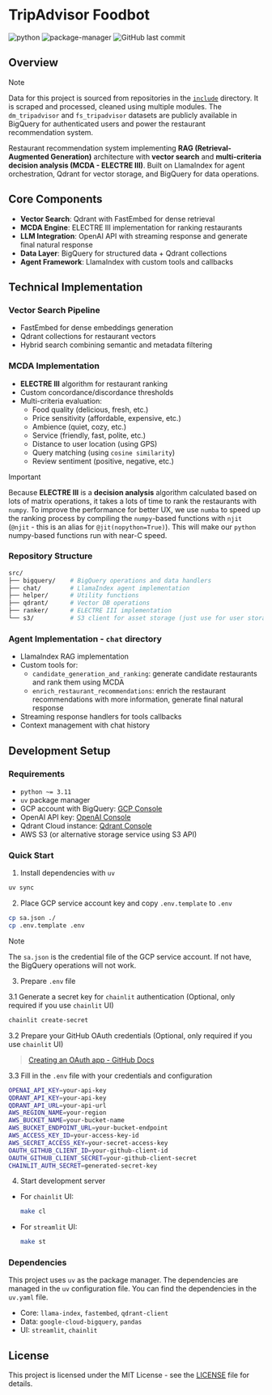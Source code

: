 # TripAdvisor Foodbot

![python](https://img.shields.io/badge/python-3.11-blue?style=for-the-badge) ![package-manager](https://img.shields.io/badge/package_manager-uv-green?style=for-the-badge) ![GitHub last commit](https://img.shields.io/github/last-commit/insight-engineers/tripadvisor-foodbot?style=for-the-badge)

## Overview

> [!NOTE]
> Data for this project is sourced from repositories in the [`include`](include/) directory. It is scraped and processed, cleaned using multiple modules. The `dm_tripadvisor` and `fs_tripadvisor` datasets are publicly available in BigQuery for authenticated users and power the restaurant recommendation system.

Restaurant recommendation system implementing **RAG (Retrieval-Augmented Generation)** architecture with **vector search** and **multi-criteria decision analysis (MCDA - ELECTRE III)**. Built on LlamaIndex for agent orchestration, Qdrant for vector storage, and BigQuery for data operations.

## Core Components
- **Vector Search**: Qdrant with FastEmbed for dense retrieval
- **MCDA Engine**: ELECTRE III implementation for ranking restaurants
- **LLM Integration**: OpenAI API with streaming response and generate final natural response
- **Data Layer**: BigQuery for structured data + Qdrant collections
- **Agent Framework**: LlamaIndex with custom tools and callbacks

## Technical Implementation

### Vector Search Pipeline

- FastEmbed for dense embeddings generation
- Qdrant collections for restaurant vectors
- Hybrid search combining semantic and metadata filtering

### MCDA Implementation

- **ELECTRE III** algorithm for restaurant ranking
- Custom concordance/discordance thresholds
- Multi-criteria evaluation:
  - Food quality (delicious, fresh, etc.)
  - Price sensitivity (affordable, expensive, etc.)
  - Ambience (quiet, cozy, etc.)
  - Service (friendly, fast, polite, etc.)
  - Distance to user location (using GPS)
  - Query matching (using `cosine similarity`)
  - Review sentiment (positive, negative, etc.)

> [!IMPORTANT]
> Because **ELECTRE III** is a **decision analysis** algorithm calculated based on lots of matrix operations, it takes a lots of time to rank the restaurants with `numpy`. To improve the performance for better UX, we use `numba` to speed up the ranking process by compiling the `numpy`-based functions with `njit` (`@njit` - this is an alias for `@jit(nopython=True)`). This will make our `python` numpy-based functions run with near-C speed.

### Repository Structure

```bash
src/
├── bigquery/    # BigQuery operations and data handlers
├── chat/        # LlamaIndex agent implementation
├── helper/      # Utility functions
├── qdrant/      # Vector DB operations
├── ranker/      # ELECTRE III implementation
└── s3/          # S3 client for asset storage (just use for user storage)
```

### Agent Implementation - `chat` directory

- LlamaIndex RAG implementation
- Custom tools for:
  - `candidate_generation_and_ranking`: generate candidate restaurants and rank them using MCDA
  - `enrich_restaurant_recommendations`: enrich the restaurant recommendations with more information, generate final natural response
- Streaming response handlers for tools callbacks
- Context management with chat history

## Development Setup

### Requirements

- `python ~= 3.11`
- `uv` package manager
- GCP account with BigQuery: [GCP Console](https://console.cloud.google.com/)
- OpenAI API key: [OpenAI Console](https://platform.openai.com/)
- Qdrant Cloud instance: [Qdrant Console](https://cloud.qdrant.io/)
- AWS S3 (or alternative storage service using S3 API)

### Quick Start

1. Install dependencies with `uv`

```bash
uv sync
```

2. Place GCP service account key and copy `.env.template` to `.env`

```bash
cp sa.json ./
cp .env.template .env
```

> [!NOTE]
> The `sa.json` is the credential file of the GCP service account. If not have, the BigQuery operations will not work.

3. Prepare `.env` file

  3.1 Generate a secret key for `chainlit` authentication (Optional, only required if you use `chainlit` UI)

  ```bash
  chainlit create-secret
  ```

  3.2 Prepare your GitHub OAuth credentials (Optional, only required if you use `chainlit` UI)

  > [Creating an OAuth app - GitHub Docs](https://docs.github.com/en/apps/oauth-apps/building-oauth-apps/creating-an-oauth-app)

3.3 Fill in the `.env` file with your credentials and configuration

  ```bash
  OPENAI_API_KEY=your-api-key
  QDRANT_API_KEY=your-api-key
  QDRANT_API_URL=your-api-url
  AWS_REGION_NAME=your-region
  AWS_BUCKET_NAME=your-bucket-name
  AWS_BUCKET_ENDPOINT_URL=your-bucket-endpoint
  AWS_ACCESS_KEY_ID=your-access-key-id
  AWS_SECRET_ACCESS_KEY=your-secret-access-key
  OAUTH_GITHUB_CLIENT_ID=your-github-client-id
  OAUTH_GITHUB_CLIENT_SECRET=your-github-client-secret
  CHAINLIT_AUTH_SECRET=generated-secret-key
  ```

4. Start development server

- For `chainlit` UI:
  ```bash
  make cl
  ```
- For `streamlit` UI:
  ```bash
  make st
  ```

### Dependencies

This project uses `uv` as the package manager. The dependencies are managed in the `uv` configuration file. You can find the dependencies in the `uv.yaml` file.

- Core: `llama-index`, `fastembed`, `qdrant-client`
- Data: `google-cloud-bigquery`, `pandas`
- UI: `streamlit`, `chainlit`

## License

This project is licensed under the MIT License - see the [LICENSE](LICENSE) file for details.
